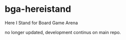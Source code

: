 # bga-hereistand
Here I Stand for Board Game Arena

no longer updated,
development continus on main repo.

